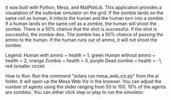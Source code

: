 It was built with Python, Mesa, and MatPlotLib. This application provides a visualation of the outbreak simulator on the grid. If the zombie lands on the same cell as human, it infects the human and the human turn into a zombie.  If a human lands on the same cell as a zombie, the human will shoot the zombie. There is a 50% chance that the shot is successful. If the shot is successful, the zombie dies. The zombie has a 50% chance of passing the ammo to the human. If the human runs out of ammo, it will not shoot the zombie.

Legend: 
Human with ammo ~ health = 1, green
Human without ammo ~ health = 2, orange
Zombie ~ health = 0, purple
Dead zombie ~ health = -1, red (smaller circle)

How to Run: 
Run the command "solara run mesa_web_viz.py" from the ai folder. It will open up the Mesa Web Viz in the browser. You can adjust the number of agents using the slider ranging from 50 to 100. 10% of the agents are zombies. You can either click step or play to run the simulator.
